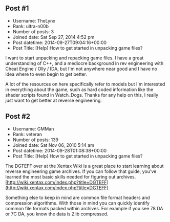 ## Post #1
- Username: TheLynx
- Rank: ultra-n00b
- Number of posts: 3
- Joined date: Sat Sep 27, 2014 4:52 pm
- Post datetime: 2014-09-27T09:04:16+00:00
- Post Title: [Help] How to get started in unpacking game files?

I want to start unpacking and repacking game files. I have a great understanding of C++, and a mediocre background in rev engineering with Cheat Engine / Olly / IDA, but I'm not anywhere near good and I have no idea where to even begin to get better.

A lot of the resources on here specifically refer to models but I'm interested in everything about the game, such as hard coded information like the shader scripts found in Watch_Dogs. Thanks for any help on this, I really just want to get better at reverse engineering.
## Post #2
- Username: GMMan
- Rank: veteran
- Number of posts: 139
- Joined date: Sat Nov 06, 2010 5:14 am
- Post datetime: 2014-09-28T01:08:38+00:00
- Post Title: [Help] How to get started in unpacking game files?

The DGTEFF over at the Xentax Wiki is a great place to start learning about reverse engineering game archives. If you can follow that guide, you've learned the most basic skills needed for figuring out archives. [http://wiki.xentax.com/index.php?title=DGTEFF](http://wiki.xentax.com/index.php?title=DGTEFF)

Something else to keep in mind are common file format headers and compression algorithms. With those in mind you can quickly identify common file formats packed within archives. For example if you see 78 DA or 7C DA, you know the data is Zlib compressed.
